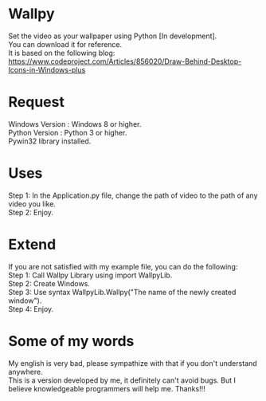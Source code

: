 # Wallpy 
Set the video as your wallpaper using Python [In development].<br/>
You can download it for reference.<br/>
It is based on the following blog: https://www.codeproject.com/Articles/856020/Draw-Behind-Desktop-Icons-in-Windows-plus
# Request
Windows Version : Windows 8 or higher.<br/>
Python Version : Python 3 or higher.<br/>
Pywin32 library installed.
# Uses
Step 1: In the Application.py file, change the path of video to the path of any video you like.<br/>
Step 2: Enjoy.
# Extend
If you are not satisfied with my example file, you can do the following:<br/>
Step 1: Call Wallpy Library using import WallpyLib.<br/>
Step 2: Create Windows.<br/>
Step 3: Use syntax WallpyLib.Wallpy("The name of the newly created window").<br/>
Step 4: Enjoy.<br/>
# Some of my words
My english is very bad, please sympathize with that if you don't understand anywhere.<br/>
This is a version developed by me, it definitely can't avoid bugs. But I believe knowledgeable programmers will help me. Thanks!!!<br/>




